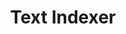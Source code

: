 ---
word: "true"

title: "Text Indexer"

categories: ['']

tags: ['Text', 'Indexer']

arwords: 'الفهرسة الآلية'

arexps: []

enwords: ['Text Indexer']

enexps: []

arlexicons: 'ف'

enlexicons: 'T'

authors: ['Ruqayya Roshdy']

translators: ['']

citations: 'مقدمة في حوسبة اللغة العربية'

sources: 'مركز الملك عبدالله بن عبدالعزيز الدولي لخدمة اللغة العربية'

slug: ""
---